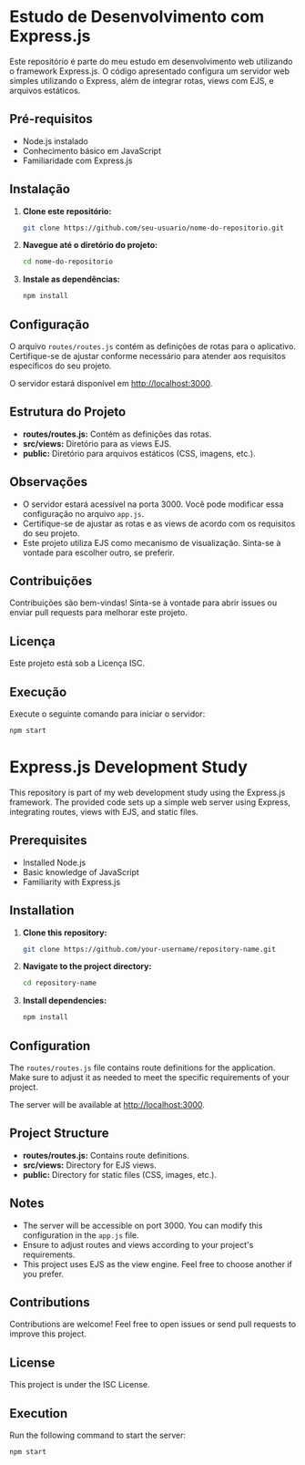 # Estudo de Desenvolvimento com Express.js

Este repositório é parte do meu estudo em desenvolvimento web utilizando o framework Express.js. O código apresentado configura um servidor web simples utilizando o Express, além de integrar rotas, views com EJS, e arquivos estáticos.

## Pré-requisitos

- Node.js instalado
- Conhecimento básico em JavaScript
- Familiaridade com Express.js

## Instalação

1. **Clone este repositório:**

    ```bash
    git clone https://github.com/seu-usuario/nome-do-repositorio.git
    ```

2. **Navegue até o diretório do projeto:**

    ```bash
    cd nome-do-repositorio
    ```

3. **Instale as dependências:**

    ```bash
    npm install
    ```

## Configuração

O arquivo `routes/routes.js` contém as definições de rotas para o aplicativo. Certifique-se de ajustar conforme necessário para atender aos requisitos específicos do seu projeto.

O servidor estará disponível em [http://localhost:3000](http://localhost:3000).

## Estrutura do Projeto

- **routes/routes.js:** Contém as definições das rotas.
- **src/views:** Diretório para as views EJS.
- **public:** Diretório para arquivos estáticos (CSS, imagens, etc.).

## Observações

- O servidor estará acessível na porta 3000. Você pode modificar essa configuração no arquivo `app.js`.
- Certifique-se de ajustar as rotas e as views de acordo com os requisitos do seu projeto.
- Este projeto utiliza EJS como mecanismo de visualização. Sinta-se à vontade para escolher outro, se preferir.

## Contribuições

Contribuições são bem-vindas! Sinta-se à vontade para abrir issues ou enviar pull requests para melhorar este projeto.

## Licença

Este projeto está sob a Licença ISC.

## Execução

Execute o seguinte comando para iniciar o servidor:

```bash
npm start
``` 

# Express.js Development Study

This repository is part of my web development study using the Express.js framework. The provided code sets up a simple web server using Express, integrating routes, views with EJS, and static files.

## Prerequisites

- Installed Node.js
- Basic knowledge of JavaScript
- Familiarity with Express.js

## Installation

1. **Clone this repository:**

    ```bash
    git clone https://github.com/your-username/repository-name.git
    ```

2. **Navigate to the project directory:**

    ```bash
    cd repository-name
    ```

3. **Install dependencies:**

    ```bash
    npm install
    ```

## Configuration

The `routes/routes.js` file contains route definitions for the application. Make sure to adjust it as needed to meet the specific requirements of your project.

The server will be available at [http://localhost:3000](http://localhost:3000).

## Project Structure

- **routes/routes.js:** Contains route definitions.
- **src/views:** Directory for EJS views.
- **public:** Directory for static files (CSS, images, etc.).

## Notes

- The server will be accessible on port 3000. You can modify this configuration in the `app.js` file.
- Ensure to adjust routes and views according to your project's requirements.
- This project uses EJS as the view engine. Feel free to choose another if you prefer.

## Contributions

Contributions are welcome! Feel free to open issues or send pull requests to improve this project.

## License

This project is under the ISC License.

## Execution

Run the following command to start the server:

```bash
npm start
